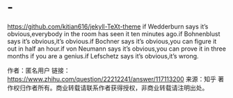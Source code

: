 # -
https://github.com/kitian616/jekyll-TeXt-theme
if Wedderburn says it’s obvious,everybody in the room has seen it ten minutes ago.if Bohnenblust says it’s obvious,it’s obvious.if Bochner says it’s obvious,you can figure it out in half an hour.if von Neumann says it’s obvious,you can prove it in three months if you are a genius.if Lefschetz says it’s obvious,it’s wrong.

作者：匿名用户
链接：https://www.zhihu.com/question/22212241/answer/117113200
来源：知乎
著作权归作者所有。商业转载请联系作者获得授权，非商业转载请注明出处。
